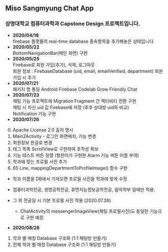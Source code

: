 ## Miso Sangmyung Chat App
### 상명대학교 컴퓨터과학과 Capstone Design 프로젝트입니다.
- **2020/04/18** </br>
firebase 플랫폼의 real-time database 종속항목을 추가해놓은 상태입니다.
- **2020/05/22**</br>
BottomNavigationBar(메인 화면) 구현
- **2020/05/25** </br>
Firebase로 회원 가입(추가), 삭제, 로그아웃</br>회원 정보 : FirebaseDatabase (uid, email, emailVerified, department) 회원 가입 시 추가
- **2020/07/21** </br>
패키지 명 통일
Android Firebase Codelab Grow Friendly Chat
- **2020/07/23** </br>
채팅 기능 프로젝트에 Migration
Fragment 간 액티비티 전환 구현</br>
채팅 시 자신 uid 값 Firebase에 저장 (추후 상대방 uid와 비교)</br>
Notification 기능 구현
- **2020/07/26** </br>
0. Apache License 2.0 출처 명시
1. Main2Activity - 로그인 화면배치, 기능 변경
2. 회원정보 한글로 변경
3. 태그 목록 ScrollView로 구현하여 조작성 확보
4. 기능 테스트 버튼 정렬 (형찬이가 구현한 Alarm 기능 버튼 이름 부여)
5. 학과에 맞는 프로필 사진 추가
6. 65 Line, mappingDepartmentToProfileImage() 함수 구현
- 학과 이름을 DB에서 가져오면 프로필 사진을 학과에 맞게 수정
- 컴퓨터과학전공, 생명공학전공, 휴먼지능정보공학전공, 음악학부 일때만 적용.
- 그 외 전공일 시 기본 프로필 사진 적용 (2020.07.26) 
  + ChatActivity의 messengerImageView(채팅 프로필사진)도 동일한 기능으로 구현 예정

- **2020/08/28** </br>
1. 학과 별 매칭 Database 구조화 (1:1 채팅방 만들기)
2. 전체 학과 별 매칭 Database 구조화 (1:1 채팅방 만들기)
